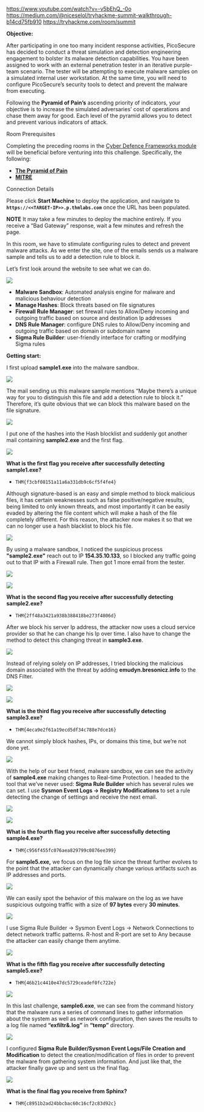 https://www.youtube.com/watch?v=-v5bEhQ_-0o
https://medium.com/@niceselol/tryhackme-summit-walkthrough-b14cd75fb910
https://tryhackme.com/room/summit

**Objective:**

After participating in one too many incident response activities, PicoSecure has decided to conduct a threat simulation and detection engineering engagement to bolster its malware detection capabilities. You have been assigned to work with an external penetration tester in an iterative purple-team scenario. The tester will be attempting to execute malware samples on a simulated internal user workstation. At the same time, you will need to configure PicoSecure’s security tools to detect and prevent the malware from executing.

Following the **Pyramid of Pain’s** ascending priority of indicators, your objective is to increase the simulated adversaries’ cost of operations and chase them away for good. Each level of the pyramid allows you to detect and prevent various indicators of attack.

Room Prerequisites

Completing the preceding rooms in the [Cyber Defence Frameworks module](https://tryhackme.com/module/cyber-defence-frameworks) will be beneficial before venturing into this challenge. Specifically, the following:

- **[The Pyramid of Pain](https://tryhackme.com/room/pyramidofpainax)**
- **[MITRE](https://tryhackme.com/room/mitre)**

Connection Details

Please click **Start Machine** to deploy the application, and navigate to **`https://<<TARGET-IP>>.p.thmlabs.com`** once the URL has been populated.

**NOTE** It may take a few minutes to deploy the machine entirely. If you receive a “Bad Gateway” response, wait a few minutes and refresh the page.

In this room, we have to stimulate configuring rules to detect and prevent malware attacks. As we enter the site, one of the emails sends us a malware sample and tells us to add a detection rule to block it.

Let’s first look around the website to see what we can do.

![](_resources/07%20Summit%20(Practice%20Room)/2b7394521dd3226a3ae3ef3e1f4be4fa_MD5.jpg)

- **Malware Sandbox**: Automated analysis engine for malware and malicious behaviour detection
- **Manage Hashes**: Block threats based on file signatures
- **Firewall Rule Manager**: set firewall rules to Allow/Deny incoming and outgoing traffic based on source and destination Ip addresses
- **DNS Rule Manager**: configure DNS rules to Allow/Deny incoming and outgoing traffic based on domain or subdomain name
- **Sigma Rule Builder**: user-friendly interface for crafting or modifying Sigma rules

**Getting start:**

I first upload **sample1.exe** into the malware sandbox.

![](_resources/07%20Summit%20(Practice%20Room)/05ff0f264602228972f6a426074ae868_MD5.jpg)

The mail sending us this malware sample mentions “Maybe there’s a unique way for you to distinguish this file and add a detection rule to block it.” Therefore, it’s quite obvious that we can block this malware based on the file signature.

![](_resources/07%20Summit%20(Practice%20Room)/1cc95324270ddeeec76b7dcfd3186edf_MD5.jpg)

I put one of the hashes into the Hash blocklist and suddenly got another mail containing **sample2.exe** and the first flag.

![](_resources/07%20Summit%20(Practice%20Room)/e095152b853938d06b6a25b725324a99_MD5.jpg)

**What is the first flag you receive after successfully detecting sample1.exe?**

- `THM{f3cbf08151a11a6a331db9c6cf5f4fe4}`

Although signature-based is an easy and simple method to block malicious files, it has certain weaknesses such as false positive/negative results, being limited to only known threats, and most importantly it can be easily evaded by altering the file content which will make a hash of the file completely different. For this reason, the attacker now makes it so that we can no longer use a hash blacklist to block his file.

![](_resources/07%20Summit%20(Practice%20Room)/d1341a5c574142f41806e624863cb1e9_MD5.jpg)

By using a malware sandbox, I noticed the suspicious process **"sample2.exe"** reach out to IP **154.35.10.133**, so I blocked any traffic going out to that IP with a Firewall rule. Then got 1 more email from the tester.

![](_resources/07%20Summit%20(Practice%20Room)/b9727f9901f7240719a1ee906fa9dd04_MD5.jpg)

![](_resources/07%20Summit%20(Practice%20Room)/9a82fb13a4d0b166523f7d2c07a26e7b_MD5.jpg)

**What is the second flag you receive after successfully detecting sample2.exe?**

- `THM{2ff48a3421a938b388418be273f4806d}`

After we block his server Ip address, the attacker now uses a cloud service provider so that he can change his Ip over time. I also have to change the method to detect this changing threat in **sample3.exe**.

![](_resources/07%20Summit%20(Practice%20Room)/5a7a849a763ce13b95032795f3653949_MD5.jpg)

Instead of relying solely on IP addresses, I tried blocking the malicious domain associated with the threat by adding **emudyn.bresonicz.info** to the DNS Filter.

![](_resources/07%20Summit%20(Practice%20Room)/458fe4c414c4c7bde898349916e66bea_MD5.jpg)

![](_resources/07%20Summit%20(Practice%20Room)/4b13b0f13f4d74304e27524d214fbf50_MD5.jpg)

**What is the third flag you receive after successfully detecting sample3.exe?**

- `THM{4eca9e2f61a19ecd5df34c788e7dce16}`

We cannot simply block hashes, IPs, or domains this time, but we’re not done yet.

![](_resources/07%20Summit%20(Practice%20Room)/87f14342bd7ae337bf34f47a0f1ef6f5_MD5.jpg)

With the help of our best friend, malware sandbox, we can see the activity of **sample4.exe** making changes to Real-time Protection. I headed to the tool that we’ve never used: **Sigma Rule Builder** which has several rules we can set. I use **Sysmon Event Logs -> Registry Modifications** to set a rule detecting the change of settings and receive the next email.

![](_resources/07%20Summit%20(Practice%20Room)/2f0ca566811f90d8e5644ab02130b09e_MD5.jpg)

![](_resources/07%20Summit%20(Practice%20Room)/70c7dfeb028aa09df7be1fc7191f65d2_MD5.jpg)

**What is the fourth flag you receive after successfully detecting sample4.exe?**

- `THM{c956f455fc076aea829799c0876ee399}`

For **sample5.exe,** we focus on the log file since the threat further evolves to the point that the attacker can dynamically change various artifacts such as IP addresses and ports.

![](_resources/07%20Summit%20(Practice%20Room)/d9206b6bb569615fe937452b7e5865a3_MD5.jpg)

We can easily spot the behavior of this malware on the log as we have suspicious outgoing traffic with a size of **97 bytes** every **30 minutes**.

![](_resources/07%20Summit%20(Practice%20Room)/b5eff610a248dc011cf655588c255e2e_MD5.jpg)

I use Sigma Rule Builder -> Sysmon Event Logs -> Network Connections to detect network traffic patterns. R-host and R-port are set to Any because the attacker can easily change them anytime.

![](_resources/07%20Summit%20(Practice%20Room)/f6646afbc1d8ee671f4c1cc83fea639a_MD5.jpg)

**What is the fifth flag you receive after successfully detecting sample5.exe?**

- `THM{46b21c4410e47dc5729ceadef0fc722e}`

![](_resources/07%20Summit%20(Practice%20Room)/c44542027e371a25bee5f7ff10bbaa75_MD5.jpg)

In this last challenge, **sample6.exe**, we can see from the command history that the malware runs a series of command lines to gather information about the system as well as network configuration, then saves the results to a log file named **“exfiltr&.log”** in **“temp”** directory.

![](_resources/07%20Summit%20(Practice%20Room)/5026e5e8309afa9bc8fe08d0debdfc5c_MD5.jpg)

I configured **Sigma Rule Builder/Sysmon Event Logs/File Creation and Modification** to detect the creation/modification of files in order to prevent the malware from gathering system information. And just like that, the attacker finally gave up and sent us the final flag.

![](_resources/07%20Summit%20(Practice%20Room)/82ddccf1d9714660bb0e31c56e171eaa_MD5.jpg)

**What is the final flag you receive from Sphinx?**

- `THM{c8951b2ad24bbcbac60c16cf2c83d92c}`

